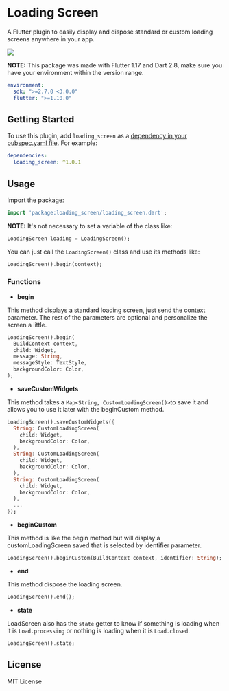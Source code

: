 # Loading Screen

A Flutter plugin to easily display and dispose standard or custom loading screens anywhere in your app.

![](https://raw.githubusercontent.com/JosLuna98/loading_screen/master/screenshots/untitled.gif)

**NOTE:** This package was made with Flutter 1.17 and Dart 2.8, make sure you have your environment within the version range.
```yaml
environment:
  sdk: ">=2.7.0 <3.0.0"
  flutter: ">=1.10.0"
```

## Getting Started

To use this plugin, add `loading_screen` as a [dependency in your pubspec.yaml file](https://flutter.io/platform-plugins/). For example:

```yaml
dependencies:
  loading_screen: ^1.0.1
```

## Usage

Import the package:
```dart
import 'package:loading_screen/loading_screen.dart';
```

**NOTE:** It's not necessary to set a variable of the class like:
```dart
LoadingScreen loading = LoadingScreen();
```
You can just call the `LoadingScreen()` class and use its methods like:
```dart
LoadingScreen().begin(context);
```

### Functions

* **begin**

This method displays a standard loading screen, just send the context parameter. The rest of the parameters are optional and personalize the screen a little.

```dart
LoadingScreen().begin(
  BuildContext context,
  child: Widget,
  message: String,
  messageStyle: TextStyle,
  backgroundColor: Color,
);
```

* **saveCustomWidgets**

This method takes a `Map<String, CustomLoadingScreen()>`to save it and allows you to use it later with the beginCustom method.

```dart
LoadingScreen().saveCustomWidgets({
  String: CustomLoadingScreen(
    child: Widget, 
    backgroundColor: Color,
  ),
  String: CustomLoadingScreen(
    child: Widget, 
    backgroundColor: Color,
  ),
  String: CustomLoadingScreen(
    child: Widget, 
    backgroundColor: Color,
  ),
  ...
});
```

* **beginCustom**

This method is like the begin method but will display a customLoadingScreen saved that is selected by identifier parameter.

```dart
LoadingScreen().beginCustom(BuildContext context, identifier: String);
```

* **end**

This method dispose the loading screen.

```dart
LoadingScreen().end();
```

* **state**

LoadScreen also has the `state` getter to know if something is loading when it is `Load.processing` or nothing is loading when it is `Load.closed`.

```dart
LoadingScreen().state;
```

##  License

MIT License
